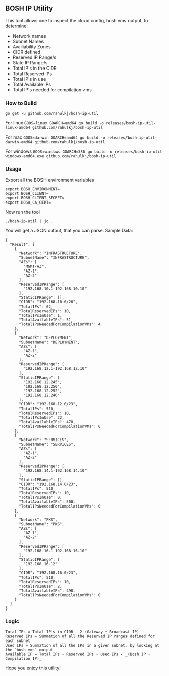 BOSH IP Utility
---

This tool allows one to inspect the cloud config, bosh vms output, to determine:
* Network names
* Subnet Names
* Availiability Zones
* CIDR defined
* Reserved IP Range/s
* State IP Range/s
* Total IP's in the CIDR
* Total Reserved IPs
* Total IP's in use
* Total Available IPs
* Total IP's needed for compilation vms


### How to Build

`go get -u github.com/rahulkj/bosh-ip-util`

For linux `GOOS=linux GOARCH=amd64 go build -o releases/bosh-ip-util-linux-amd64 github.com/rahulkj/bosh-ip-util`

For mac `GOOS=darwin GOARCH=amd64 go build -o releases/bosh-ip-util-darwin-amd64 github.com/rahulkj/bosh-ip-util`

For windows `GOOS=windows GOARCH=386 go build -o releases/bosh-ip-util-windows-amd64.exe github.com/rahulkj/bosh-ip-util`

### Usage

Export all the BOSH environment variables
```
export BOSH_ENVIRONMENT=
export BOSH_CLIENT=
export BOSH_CLIENT_SECRET=
export BOSH_CA_CERT=
```

Now run the tool
```
./bosh-ip-util | jq .
```

You will get a JSON output, that you can parse. Sample Data:
```
{
  "Result": [
    {
      "Network": "INFRASTRUCTURE",
      "SubnetName": "INFRASTRUCTURE",
      "AZs": [
        "MGMT-AZ",
        "AZ-1",
        "AZ-2"
      ],
      "ReservedIPRange": [
        "192.168.10.1-192.168.10.10"
      ],
      "StaticIPRange": [],
      "CIDR": "192.168.10.0/26",
      "TotalIPs": 62,
      "TotalReservedIPs": 10,
      "TotalIPsInUse": 1,
      "TotalAvailableIPs": 51,
      "TotalIPsNeededForCompilationVMs": 4
    },
    {
      "Network": "DEPLOYMENT",
      "SubnetName": "DEPLOYMENT",
      "AZs": [
        "AZ-1",
        "AZ-2"
      ],
      "ReservedIPRange": [
        "192.168.12.1-192.168.12.10"
      ],
      "StaticIPRange": [
        "192.168.12.245",
        "192.168.12.250",
        "192.168.12.252",
        "192.168.12.240"
      ],
      "CIDR": "192.168.12.0/23",
      "TotalIPs": 510,
      "TotalReservedIPs": 10,
      "TotalIPsInUse": 22,
      "TotalAvailableIPs": 478,
      "TotalIPsNeededForCompilationVMs": 0
    },
    {
      "Network": "SERVICES",
      "SubnetName": "SERVICES",
      "AZs": [
        "AZ-1",
        "AZ-2"
      ],
      "ReservedIPRange": [
        "192.168.14.1-192.168.14.10"
      ],
      "StaticIPRange": [],
      "CIDR": "192.168.14.0/23",
      "TotalIPs": 510,
      "TotalReservedIPs": 10,
      "TotalIPsInUse": 0,
      "TotalAvailableIPs": 500,
      "TotalIPsNeededForCompilationVMs": 0
    },
    {
      "Network": "PKS",
      "SubnetName": "PKS",
      "AZs": [
        "AZ-1",
        "AZ-2"
      ],
      "ReservedIPRange": [
        "192.168.16.1-192.168.16.10"
      ],
      "StaticIPRange": [
        "192.168.16.12"
      ],
      "CIDR": "192.168.16.0/23",
      "TotalIPs": 510,
      "TotalReservedIPs": 10,
      "TotalIPsInUse": 2,
      "TotalAvailableIPs": 498,
      "TotalIPsNeededForCompilationVMs": 0
    }
  ]
}
```

### Logic

```
Total IPs = Total IP's in CIDR - 2 (Gateway + Broadcast IP)
Reserved IPs = Summation of all the Reserved IP ranges defined for each subnet
Used IPs = Summation of all the IPs in a given subnet, by looking at the `bosh vms` output
Available IP = Total IPs - Reserved IPs - Used IPs - _(Bosh IP + Compilation IP)_
```

Hope you enjoy this utility!

